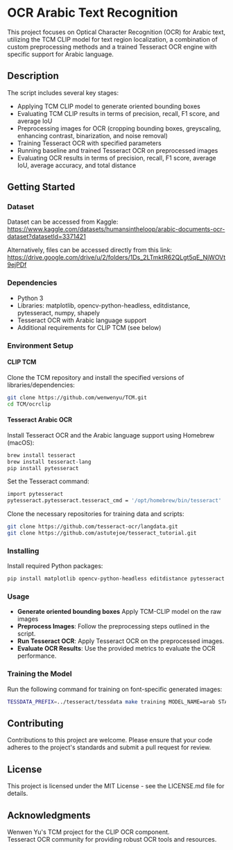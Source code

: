 # OCR Arabic Text Recognition

This project focuses on Optical Character Recognition (OCR) for Arabic text, utilizing the TCM CLIP model for text region localization, a combination of custom preprocessing methods and a trained Tesseract OCR engine with specific support for Arabic language.

## Description

The script includes several key stages:
- Applying TCM CLIP model to generate oriented bounding boxes
- Evaluating TCM CLIP results in terms of precision, recall, F1 score, and average IoU
- Preprocessing images for OCR (cropping bounding boxes, greyscaling, enhancing contrast, binarization, and noise removal)
- Training Tesseract OCR with specified parameters
- Running baseline and trained Tesseract OCR on preprocessed images
- Evaluating OCR results in terms of precision, recall, F1 score, average IoU, average accuracy, and total distance

## Getting Started

### Dataset

Dataset can be accessed from Kaggle:
https://www.kaggle.com/datasets/humansintheloop/arabic-documents-ocr-dataset?datasetId=3371421

Alternatively, files can be accessed directly from this link:
https://drive.google.com/drive/u/2/folders/1Ds_2LTmktR62QLgt5qE_NjWOVt9ejPDf

### Dependencies

- Python 3
- Libraries: matplotlib, opencv-python-headless, editdistance, pytesseract, numpy, shapely
- Tesseract OCR with Arabic language support
- Additional requirements for CLIP TCM (see below)

### Environment Setup

#### CLIP TCM
Clone the TCM repository and install the specified versions of libraries/dependencies:

```bash
git clone https://github.com/wenwenyu/TCM.git
cd TCM/ocrclip
```

#### Tesseract Arabic OCR
Install Tesseract OCR and the Arabic language support using Homebrew (macOS):

```bash
brew install tesseract
brew install tesseract-lang
pip install pytesseract
```

Set the Tesseract command:

```bash
import pytesseract
pytesseract.pytesseract.tesseract_cmd = '/opt/homebrew/bin/tesseract'  # Adjust as needed
```

Clone the necessary repositories for training data and scripts:

```bash
git clone https://github.com/tesseract-ocr/langdata.git
git clone https://github.com/astutejoe/tesseract_tutorial.git
```

### Installing
Install required Python packages:

```bash
pip install matplotlib opencv-python-headless editdistance pytesseract numpy shapely
```

### Usage
- **Generate oriented bounding boxes** Apply TCM-CLIP model on the raw images
- **Preprocess Images**: Follow the preprocessing steps outlined in the script.
- **Run Tesseract OCR**: Apply Tesseract OCR on the preprocessed images.
- **Evaluate OCR Results**: Use the provided metrics to evaluate the OCR performance.

### Training the Model
Run the following command for training on font-specific generated images:

```bash
TESSDATA_PREFIX=../tesseract/tessdata make training MODEL_NAME=arab START_MODEL=ara3 TESSDATA=../tesseract/tessdata MAX_ITERATIONS=5000
```

## Contributing
Contributions to this project are welcome. Please ensure that your code adheres to the project's standards and submit a pull request for review.

## License
This project is licensed under the MIT License - see the LICENSE.md file for details.

## Acknowledgments
Wenwen Yu's TCM project for the CLIP OCR component.  
Tesseract OCR community for providing robust OCR tools and resources.




